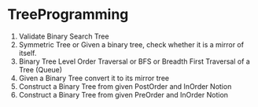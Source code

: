 # TreeProgramming
1. Validate Binary Search Tree
2. Symmetric Tree or Given a binary tree, check whether it is a mirror of itself.
3. Binary Tree Level Order Traversal or BFS or Breadth First Traversal  of a Tree (Queue)
4. Given a Binary Tree convert it to its mirror tree
5. Construct a Binary Tree from given PostOrder and InOrder Notion
6. Construct a Binary Tree from given PreOrder and InOrder Notion
